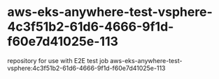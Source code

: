 # aws-eks-anywhere-test-vsphere-4c3f51b2-61d6-4666-9f1d-f60e7d41025e-113
repository for use with E2E test job aws-eks-anywhere-test-vsphere:4c3f51b2-61d6-4666-9f1d-f60e7d41025e-113
